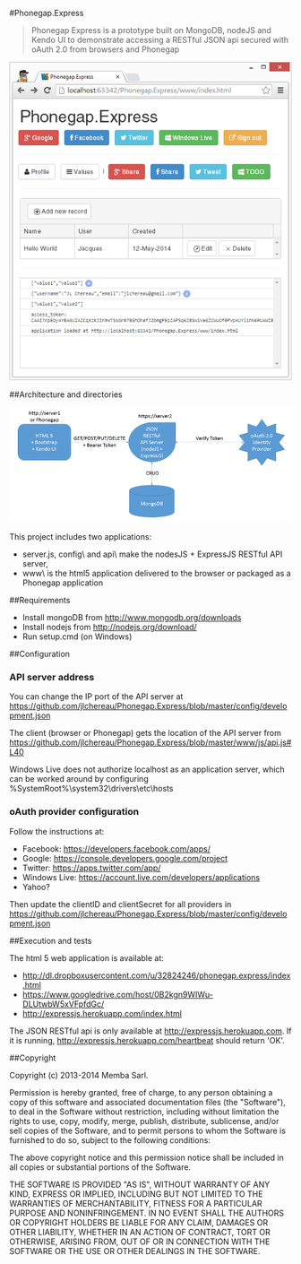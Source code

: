 #Phonegap.Express

> Phonegap Express is a prototype built on MongoDB, nodeJS and Kendo UI to demonstrate accessing a RESTful JSON api secured with oAuth 2.0 from browsers and Phonegap

![Web Application](https://raw.githubusercontent.com/jlchereau/Phonegap.Express/master/docs/webapp.png "Web Application")

##Architecture and directories

![Architecture](https://raw.githubusercontent.com/jlchereau/Phonegap.Express/master/docs/architecture.png "Architecture")

This project includes two applications:

- server.js, config\ and api\ make the nodesJS + ExpressJS RESTful API server,
- www\ is the html5 application delivered to the browser or packaged as a Phonegap application

##Requirements

- Install mongoDB from http://www.mongodb.org/downloads
- Install nodejs from http://nodejs.org/download/
- Run setup.cmd (on Windows)

##Configuration

### API server address

You can change the IP port of the API server at https://github.com/jlchereau/Phonegap.Express/blob/master/config/development.json

The client (browser or Phonegap) gets the location of the API server from https://github.com/jlchereau/Phonegap.Express/blob/master/www/js/api.js#L40

Windows Live does not authorize localhost as an application server, which can be worked around by configuring %SystemRoot%\system32\drivers\etc\hosts

### oAuth provider configuration

Follow the instructions at:

- Facebook: https://developers.facebook.com/apps/
- Google: https://console.developers.google.com/project
- Twitter: https://apps.twitter.com/app/
- Windows Live: https://account.live.com/developers/applications
- Yahoo?

Then update the clientID and clientSecret for all providers in https://github.com/jlchereau/Phonegap.Express/blob/master/config/development.json

##Execution and tests

The html 5 web application is available at:
- http://dl.dropboxusercontent.com/u/32824246/phonegap.express/index.html
- https://www.googledrive.com/host/0B2kgn9WIWu-DLUtwbW5xVFpfdGc/
- http://expressjs.herokuapp.com/index.html

The JSON RESTful api is only available at http://expressjs.herokuapp.com.
If it is running, http://expressjs.herokuapp.com/heartbeat should return 'OK'.

##Copyright

Copyright (c) 2013-2014 Memba Sarl.

Permission is hereby granted, free of charge, to any person
obtaining a copy of this software and associated documentation
files (the "Software"), to deal in the Software without
restriction, including without limitation the rights to use,
copy, modify, merge, publish, distribute, sublicense, and/or sell
copies of the Software, and to permit persons to whom the
Software is furnished to do so, subject to the following
conditions:

The above copyright notice and this permission notice shall be
included in all copies or substantial portions of the Software.

THE SOFTWARE IS PROVIDED "AS IS", WITHOUT WARRANTY OF ANY KIND,
EXPRESS OR IMPLIED, INCLUDING BUT NOT LIMITED TO THE WARRANTIES
OF MERCHANTABILITY, FITNESS FOR A PARTICULAR PURPOSE AND
NONINFRINGEMENT. IN NO EVENT SHALL THE AUTHORS OR COPYRIGHT
HOLDERS BE LIABLE FOR ANY CLAIM, DAMAGES OR OTHER LIABILITY,
WHETHER IN AN ACTION OF CONTRACT, TORT OR OTHERWISE, ARISING
FROM, OUT OF OR IN CONNECTION WITH THE SOFTWARE OR THE USE OR
OTHER DEALINGS IN THE SOFTWARE.
